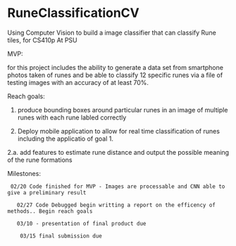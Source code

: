 # RuneClassificationCV
Using Computer Vision to build a image classifier that can classify Rune tiles, for CS410p At PSU

MVP:

for this project includes the ability to generate a data set from smartphone photos taken of runes and be able to classify 12 specific runes via a file of testing images with an accuracy of at least 70%.

Reach goals:
  1. produce bounding boxes around particular runes in an image of multiple runes with each rune labled correctly
  
  2. Deploy mobile application to allow for real time classification of runes including the applicatio of goal 1.
  
  2.a. add features to estimate rune distance and output the possible meaning of the rune formations
  

Milestones:
     
     02/20 Code finished for MVP - Images are processable and CNN able to give a preliminary result 
       
       02/27 Code Debugged begin writting a report on the efficency of methods.. Begin reach goals
       
       03/10 - presentation of final product due 
        
        03/15 final submission due
